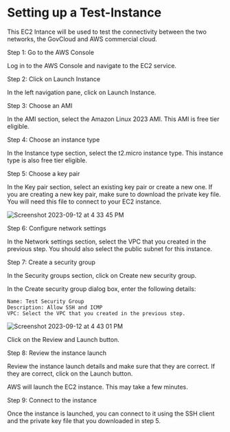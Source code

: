 # Setting up a Test-Instance

This EC2 Intance will be used to test the connectivity between the two networks, the GovCloud and AWS commercial cloud. 

Step 1: Go to the AWS Console

Log in to the AWS Console and navigate to the EC2 service.

Step 2: Click on Launch Instance

In the left navigation pane, click on Launch Instance.

Step 3: Choose an AMI

In the AMI section, select the Amazon Linux 2023 AMI. This AMI is free tier eligible.

Step 4: Choose an instance type

In the Instance type section, select the t2.micro instance type. This instance type is also free tier eligible.

Step 5: Choose a key pair

In the Key pair section, select an existing key pair or create a new one. If you are creating a new key pair, make sure to download the private key file. You will need this file to connect to your EC2 instance.

![Screenshot 2023-09-12 at 4 33 45 PM](https://github.com/Cnturion/Site-To-Site-VPN/assets/98136077/4768282a-bde8-4704-8b04-feaaf789c8ab)

Step 6: Configure network settings

In the Network settings section, select the VPC that you created in the previous step. You should also select the public subnet for this instance.

Step 7: Create a security group

In the Security groups section, click on Create new security group.

In the Create security group dialog box, enter the following details:

    Name: Test Security Group
    Description: Allow SSH and ICMP
    VPC: Select the VPC that you created in the previous step.

![Screenshot 2023-09-12 at 4 43 01 PM](https://github.com/Cnturion/Site-To-Site-VPN/assets/98136077/8bc9df07-e37e-4bac-a20d-d71b790aaec5)

Click on the Review and Launch button.

Step 8: Review the instance launch

Review the instance launch details and make sure that they are correct. If they are correct, click on the Launch button.

AWS will launch the EC2 instance. This may take a few minutes.

Step 9: Connect to the instance

Once the instance is launched, you can connect to it using the SSH client and the private key file that you downloaded in step 5.
